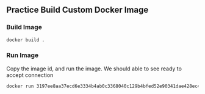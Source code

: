 ## Practice Build Custom Docker Image

### Build Image

```bash
docker build .
```

### Run Image
Copy the image id, and run the image. We should able to see ready to accept connection

```bash
docker run 3197ee8aa37ecd6e3334b4ab0c3368040c129b4bfed52e90341dae428ec44068
```